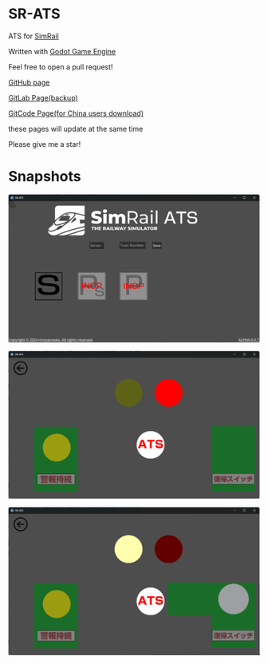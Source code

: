 # SR-ATS
ATS for [SimRail](https://simrail.eu/en/our-games/simrail-2021)

Written with [Godot Game Engine](https://godotengine.org)

Feel free to open a pull request!

[GitHub page](https://github.com/rinnyanneko/SR-ATS)

[GitLab Page(backup)](https://gitlab.com/rinnyanneko/SR-ATS)

[GitCode Page(for China users download)](https://gitcode.com/rinnyanneko/SR-ATS/)

these pages will update at the same time

Please give me a star!

# Snapshots

![](./screenshot/Screenshot%202024-12-02%20202657.png)

![](./screenshot/Screenshot%202024-12-02%20202721.png)

![](./screenshot/Screenshot%202024-12-02%20202741.png)